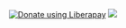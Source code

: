 <p align="center">
    <a href="https://liberapay.com/Xaxeric/donate"><img alt="Donate using Liberapay" src="https://liberapay.com/assets/widgets/donate.svg"></a>
    <img src="https://ripgvc.herokuapp.com/?username=craccken&color=e61245&round">
</p>
